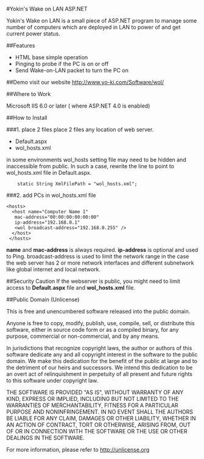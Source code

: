 
#Yokin's Wake on LAN ASP.NET

Yokin's Wake on LAN is a small piece of ASP.NET program to manage some number of computers which are deployed in LAN to power of and get current power status.

##Features

 - HTML base simple operation
 - Pinging to probe if the PC is on or off
 - Send Wake-on-LAN packet to turn the PC on

##Demo
visit our website http://www.yo-ki.com/Software/wol/

##Where to Work

Microsoft IIS 6.0 or later ( where ASP.NET 4.0 is enabled)

##How to Install

###1. place 2 files
place 2 files any location of web server.

 - Default.aspx
 - wol_hosts.xml
 
 in some environments wol_hosts setting file may need to be hidden and inaccessible from public. In such a case, rewrite the line to point to wol_hosts.xml file in Default.aspx.

        static String XmlFilePath = "wol_hosts.xml";

###2. add PCs in wol_hosts.xml file

    <hosts>
      <host name="Computer Name 1"
       mac-address="00:00:00:00:00:00"
       ip-address="192.168.0.1"
       <wol broadcast-address="192.168.0.255" />
      </host>
     </hosts>

**name** and **mac-address** is always required. **ip-address** is optional and used to Ping.
broadcast-address is used to limit the network range in the case the web server has 2 or more network interfaces and different subnetwork like global internet and local network.

##Security Caution
If the webserver is public, you might need to limit access to **Default.aspx** file and **wol_hosts.xml** file.

##Public Domain (Unlicense)


This is free and unencumbered software released into the public domain.

Anyone is free to copy, modify, publish, use, compile, sell, or
distribute this software, either in source code form or as a compiled
binary, for any purpose, commercial or non-commercial, and by any
means.

In jurisdictions that recognize copyright laws, the author or authors
of this software dedicate any and all copyright interest in the
software to the public domain. We make this dedication for the benefit
of the public at large and to the detriment of our heirs and
successors. We intend this dedication to be an overt act of
relinquishment in perpetuity of all present and future rights to this
software under copyright law.

THE SOFTWARE IS PROVIDED "AS IS", WITHOUT WARRANTY OF ANY KIND,
EXPRESS OR IMPLIED, INCLUDING BUT NOT LIMITED TO THE WARRANTIES OF
MERCHANTABILITY, FITNESS FOR A PARTICULAR PURPOSE AND NONINFRINGEMENT.
IN NO EVENT SHALL THE AUTHORS BE LIABLE FOR ANY CLAIM, DAMAGES OR
OTHER LIABILITY, WHETHER IN AN ACTION OF CONTRACT, TORT OR OTHERWISE,
ARISING FROM, OUT OF OR IN CONNECTION WITH THE SOFTWARE OR THE USE OR
OTHER DEALINGS IN THE SOFTWARE.

For more information, please refer to <http://unlicense.org>


